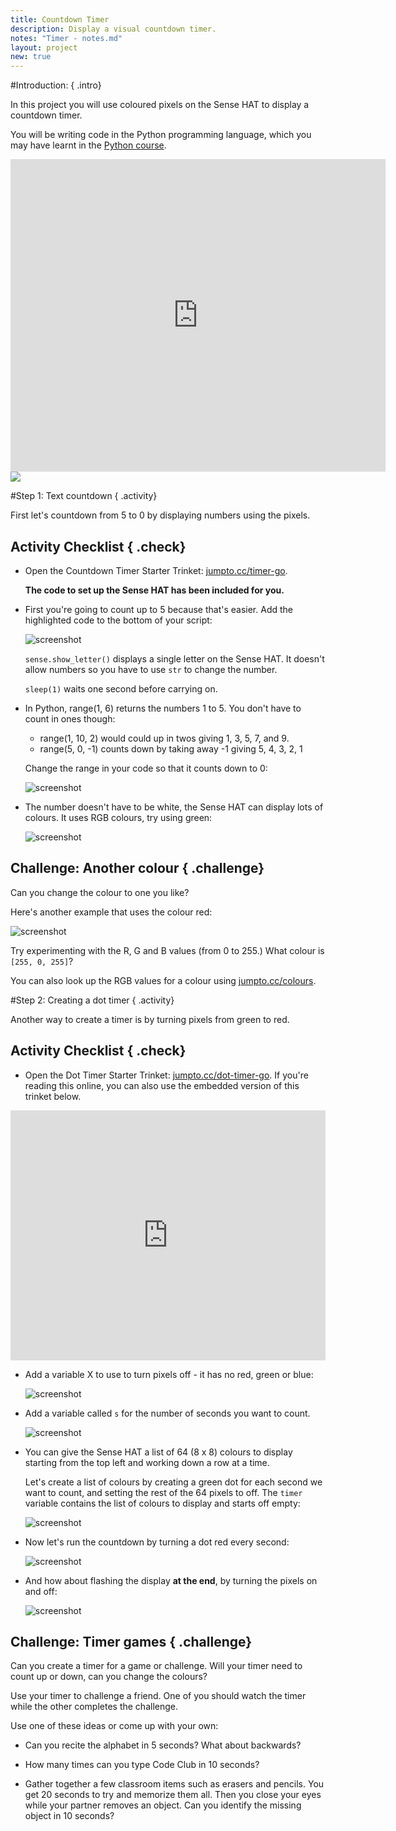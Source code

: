 ```yaml
---
title: Countdown Timer
description: Display a visual countdown timer. 
notes: "Timer - notes.md"
layout: project
new: true
---
```


#Introduction:  { .intro}

In this project you will use coloured pixels on the Sense HAT to display a countdown timer.  

You will be writing code in the Python programming language, which you may have learnt in the [Python course](../../python/).  

<div class="trinket">
<iframe src="https://trinket.io/embed/python/dfdfcc6814?outputOnly=true&start=result" width="600" height="500" frameborder="0" marginwidth="0" marginheight="0" allowfullscreen>
</iframe>
<img src="images/timer-final.png">
</div>  


#Step 1: Text countdown { .activity}

First let's countdown from 5 to 0 by displaying numbers using the pixels.  

## Activity Checklist { .check}

+ Open the Countdown Timer Starter Trinket: <a href="http://jumpto.cc/timer-go" target="_blank">jumpto.cc/timer-go</a>. 

    __The code to set up the Sense HAT has been included for you.__


+ First you're going to count up to 5 because that's easier. Add the highlighted code to the bottom of your script:

    ![screenshot](images/timer-count.png)
    
    `sense.show_letter()` displays a single letter on the Sense HAT. It doesn't allow numbers so you have to use `str` to change the number.  
    
    `sleep(1)` waits one second before carrying on. 
     
       
+ In Python, range(1, 6) returns the numbers 1 to 5. You don't have to count in ones though:

    - range(1, 10, 2) would could up in twos giving 1, 3, 5, 7, and 9. 
    - range(5, 0, -1) counts down by taking away -1 giving 5, 4, 3, 2, 1
    
    Change the range in your code so that it counts down to 0:

    ![screenshot](images/timer-numbers.png)
    
+ The number doesn't have to be white, the Sense HAT can display lots of colours. It uses RGB colours, try using green:

    ![screenshot](images/timer-green.png)
    
    
## Challenge: Another colour { .challenge}
    
Can you change the colour to one you like? 

Here's another example that uses the colour red:

![screenshot](images/timer-red.png)
    
Try experimenting with the R, G and B values (from 0 to 255.) What colour is `[255, 0, 255]`?

You can also look up the RGB values for a colour using <a href="http://jumpto.cc/colours" target="_blank">jumpto.cc/colours</a>. 
    
    
#Step 2: Creating a dot timer { .activity}

Another way to create a timer is by turning pixels from green to red. 

## Activity Checklist { .check}

+ Open the Dot Timer Starter Trinket: <a href="http://jumpto.cc/dot-timer-go" target="_blank">jumpto.cc/dot-timer-go</a>. If you're reading this online, you can also use the embedded version of this trinket below.

<div class="trinket">
    <iframe src="https://trinket.io/embed/python/d01c70443b?start=result" width="100%" height="400" frameborder="0" marginwidth="0" marginheight="0" allowfullscreen></iframe>
</div> 
    
+ Add a variable X to use to turn pixels off - it has no red, green or blue:

    ![screenshot](images/timer-off.png)
 
    
+ Add a variable called `s` for the number of seconds you want to count. 

   ![screenshot](images/timer-seconds.png)

+ You can give the Sense HAT a list of 64 (8 x 8) colours to display starting from the top left and working down a row at a time.

    Let's create a list of colours by creating a green dot for each second we want to count, and setting the rest of the 64 pixels to off. The `timer` variable contains the list of colours to display and starts off empty:
    
    ![screenshot](images/timer-setup.png)

+ Now let's run the countdown by turning a dot red every second:

    ![screenshot](images/timer-turn-red.png)
    
+ And how about flashing the display __at the end__, by turning the pixels on and off:

    ![screenshot](images/timer-flash.png)


## Challenge: Timer games { .challenge}

Can you create a timer for a game or challenge. Will your timer need to count up or down, can you change the colours?

Use your timer to challenge a friend. One of you should watch the timer while the other completes the challenge. 

Use one of these ideas or come up with your own:

+ Can you recite the alphabet in 5 seconds? What about backwards?

+ How many times can you type Code Club in 10 seconds?

+ Gather together a few classroom items such as erasers and pencils. You get 20 seconds to try and memorize them all. Then you close your eyes while your partner removes an object. Can you identify the missing object in 10 seconds? 

